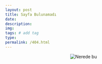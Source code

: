 ```yaml
---
layout: post
title: Sayfa Bulunamadı
date: 
description:  
img:  
tags: # add tag
type:
permalink: /404.html
---
```

<center><img src="https://i.gifer.com/7VE.gif" title="Nerede bu" /></center>